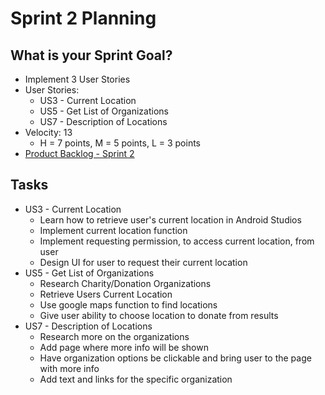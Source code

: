 # Sprint 2 Planning

## What is your Sprint Goal?

* Implement 3 User Stories
* User Stories: 
  * US3 - Current Location
  * US5 - Get List of Organizations
  * US7 - Description of Locations
* Velocity: 13
  * H = 7 points, M = 5 points, L = 3 points
* [Product Backlog - Sprint 2](https://docs.google.com/spreadsheets/d/1mZyLCKUbVGbjoeYFcOHvxQBhpQpaeleSNZBySZJPy2Q/edit#gid=816747650)

## Tasks

* US3 - Current Location
  * Learn how to retrieve user's current location in Android Studios 
  * Implement current location function
  * Implement requesting permission, to access current location, from user
  * Design UI for user to request their current location
* US5 - Get List of Organizations
  * Research Charity/Donation Organizations
  * Retrieve Users Current Location 
  * Use google maps function to find locations 
  * Give user ability to choose location to donate from results 
* US7 - Description of Locations
  * Research more on the organizations
  * Add page where more info will be shown
  * Have organization options be clickable and bring user to the page with more info
  * Add text and links for the specific organization

